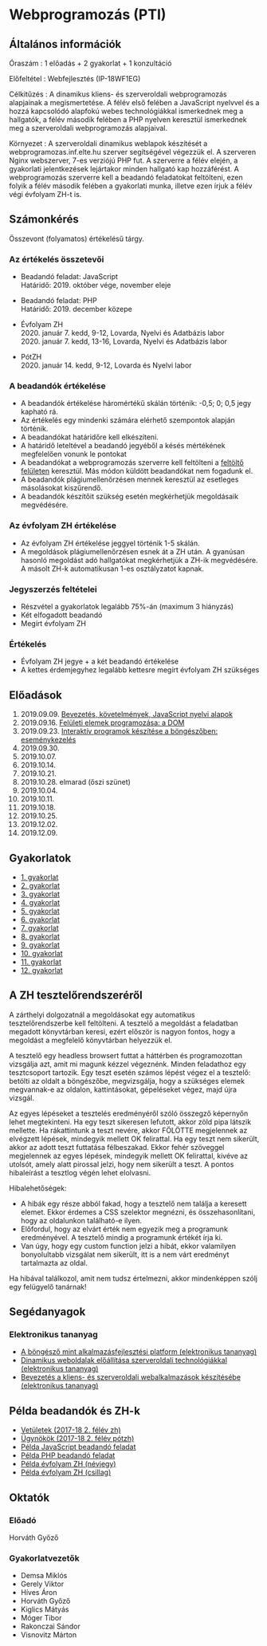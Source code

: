 # Webprogramozás (PTI)

## Általános információk

Óraszám
: 1 előadás + 2 gyakorlat + 1 konzultáció

Előfeltétel
: Webfejlesztés (IP-18WF1EG)

Célkitűzés
: A dinamikus kliens- és szerveroldali webprogramozás alapjainak a megismertetése. A félév első felében a JavaScript nyelvvel és a hozzá kapcsolódó alapfokú webes technológiákkal ismerkednek meg a hallgatók, a félév második felében a PHP nyelven keresztül ismerkednek meg a szerveroldali webprogramozás alapjaival.

Környezet
: A szerveroldali dinamikus weblapok készítését a webprogramozas.inf.elte.hu szerver segítségével végezzük el. A szerveren Nginx webszerver, 7-es verziójú PHP fut. A szerverre a félév elején, a gyakorlati jelentkezések lejártakor minden hallgató kap hozzáférést. A webprogramozás szerverre kell a beadandó feladatokat feltölteni, ezen folyik a félév második felében a gyakorlati munka, illetve ezen írjuk a félév végi évfolyam ZH-t is.

## Számonkérés

Összevont (folyamatos) értékelésű tárgy.

### Az értékelés összetevői

<!-- * Beadandó feladat (PTI): [JavaScript](#!/subjects/webprog-pti#javascript-beadandó-(pti)-%E2%80%93-robotkaland)   -->
* Beadandó feladat: JavaScript  
    Határidő: 2019. október vége, november eleje  
    <!-- Határidő: 2019. április 23. éjfél   -->
    <!-- [Beadás](http://webprogramozas.inf.elte.hu/ebr) -->

<!-- * Beadandó feladat: [PHP](#!/subjects/webprog-pti#php-beadandó-(pti)-%E2%80%93-robotkaland)   -->
* Beadandó feladat: PHP  
    Határidő: 2019. december közepe  
    <!-- Határidő: 2019. május 28.   -->
    <!-- [Beadás](http://webprogramozas.inf.elte.hu/ebr) -->

<!-- * [Évfolyam ZH](#!/subjects/webprog-pti/zh/avengers)   -->
* Évfolyam ZH  
    2020. január 7. kedd, 9-12, Lovarda, Nyelvi és Adatbázis labor  
    2020. január 7. kedd, 13-16, Lovarda, Nyelvi és Adatbázis labor

<!-- * [PótZH](#!/subjects/webprog-pti/zh/thor)   -->
* PótZH  
    2020. január 14. kedd, 9-12, Lovarda és Nyelvi labor

### A beadandók értékelése

* A beadandók értékelése háromértékű skálán történik: -0,5; 0; 0,5 jegy kapható rá.
* Az értékelés egy mindenki számára elérhető szempontok alapján történik.
* A beadandókat határidőre kell elkészíteni.
* A határidő leteltével a beadandó jegyéből a késés mértékének megfelelően vonunk le pontokat
* A beadandókat a webprogramozás szerverre kell feltölteni a [feltöltő felületen](http://webprogramozas.inf.elte.hu/ebr) keresztül. Más módon küldött beadandókat nem fogadunk el.
* A beadandók plágiumellenőrzésen mennek keresztül az esetleges másolásokat kiszűrendő.
* A beadandók készítőit szükség esetén megkérhetjük megoldásaik megvédésére.

### Az évfolyam ZH értékelése

* Az évfolyam ZH értékelése jeggyel történik 1-5 skálán.
* A megoldások plágiumellenőrzésen esnek át a ZH után. A gyanúsan hasonló megoldást adó hallgatókat megkérhetjük a ZH-ik megvédésére. A másolt ZH-k automatikusan 1-es osztályzatot kapnak.

### Jegyszerzés feltételei

* Részvétel a gyakorlatok legalább 75%-án (maximum 3 hiányzás)
* Két elfogadott beadandó
* Megírt évfolyam ZH

### Értékelés

* Évfolyam ZH jegye + a két beadandó értékelése
* A kettes érdemjegyhez legalább kettesre megírt évfolyam ZH szükséges

## Előadások

1. 2019.09.09. [Bevezetés, követelmények, JavaScript nyelvi alapok](http://webprogramozas.inf.elte.hu/webprog/ea/01/)
2. 2019.09.16. [Felületi elemek programozása: a DOM](http://webprogramozas.inf.elte.hu/webprog/ea/02/)
3. 2019.09.23. [Interaktív programok készítése a böngészőben: eseménykezelés](http://webprogramozas.inf.elte.hu/webprog/ea/03/)
4. 2019.09.30. 
5. 2019.10.07. 
6. 2019.10.14. 
7. 2019.10.21. 
8. 2019.10.28. elmarad (őszi szünet)
9. 2019.10.04. 
10. 2019.10.11. 
11. 2019.10.18. 
12. 2019.10.25. 
13. 2019.12.02. 
14. 2019.12.09. 

## Gyakorlatok

- [1. gyakorlat](#!/subjects/webprog-pti/gyak/01)
- [2. gyakorlat](#!/subjects/webprog-pti/gyak/02)
- [3. gyakorlat](#!/subjects/webprog-pti/gyak/03)
- [4. gyakorlat](#!/subjects/webprog-pti/gyak/04)
- [5. gyakorlat](#!/subjects/webprog-pti/gyak/05)
- [6. gyakorlat](#!/subjects/webprog-pti/gyak/06)
- [7. gyakorlat](#!/subjects/webprog-pti/gyak/07)
- [8. gyakorlat](#!/subjects/webprog-pti/gyak/08)
- [9. gyakorlat](#!/subjects/webprog-pti/gyak/09)
- [10. gyakorlat](#!/subjects/webprog-pti/gyak/10)
- [11. gyakorlat](#!/subjects/webprog-pti/gyak/11)
- [12. gyakorlat](#!/subjects/webprog-pti/gyak/12)

<!-- 
<style>
table.robot {
  border-collapse: collapse;
}
.robot td {
  width: 20px;
  height: 20px;
  border: 1px solid gray
}
.mezo {
  background-color: lightgray;
}
.futoszalag {
  background-color: lightblue;
}
.forgato {
  background-color: orange;
}
.start {
  background-color: lightgreen;
}
.cel {
  background-color: darkgreen;
}
.godor {
  background-color: black;
}
.jobb.fal {
  border-right: 4px solid yellow;
}
.bal.fal {
  border-left: 4px solid yellow;
}
.fent.fal {
  border-top: 4px solid yellow;
}
.lent.fal {
  border-bottom: 4px solid yellow;
}
main img {
  max-width: 80%;
}
</style>

## JavaScript beadandó (PTI) -- Robotkaland

:::center aligned walle
![](/assets/images/webfejl2/walle.jpg)
:::

Wall-E, a kis robot egy hatalmas űrhajó alsó szintjén a gépházban dolgozik. Egy nap az űrhajó meteorzáporba kerül, és az egyik meteor lyukat üt az űrhajó testén. A sérülés olyan veszélyes, hogy az automata védelmi rendszer azonnal lezárja ezt a szintet, így emberek nem tudnak a gépházba bemenni. Egyedül Wall-E tartózkodik a gépházban, akinek utasításokat adhatunk. Wall-E memóriája azonban véges, így egyszerre csak 5 parancsot tud megjegyezni és végrehajtani, majd újra és újra be kell őt programozni a következő lépésekre. Ráadásul a meteor a kommunikációs egységet is megrongálta, így mindig csak 9 véletlenszerű utasítás közül választhatjuk ki az 5 parancsot. A dolgot azonban a terep is nehezíti: ami a mindennapi munkát segítette, az most itt akár hátráltathatja is a haladást. A gépházban ugyanis futószalagok, forgatók és gödrök vannak, amelyek befolyásolják a robot mozgását.
Segíts Wall-E-nak eljutni a gépházban a sérülés helyére és megjavítani azt!

### A főoldal

A nyitóoldalon legyen lehetőség pályát választani. Készítsünk elő két pályát: egy kisebbet és egy nagyobbat. A választás után megjelenik a játék oldala, ahol elkezdődik a játék.

### A játék fázisai

<table border="1">
    <tr><td>
    <table class="robot">
        <tr>
            <td class="mezo"></td>
            <td class="cel">✹</td>
            <td class="mezo"></td>
            <td class="mezo"></td>
            <td class="godor"></td>
            <td class="mezo"></td>
        </tr>
        <tr>
            <td class="mezo"></td>
            <td class="futoszalag">⮦</td>
            <td class="futoszalag">⮢</td>
            <td class="mezo"></td>
            <td class="mezo"></td>
            <td class="mezo"></td>
        </tr>
        <tr>
            <td class="mezo"></td>
            <td class="futoszalag">↓</td>
            <td class="futoszalag">⮤</td>
            <td class="futoszalag">←</td>
            <td class="futoszalag">←</td>
            <td class="futoszalag">←</td>
        </tr>
        <tr>
            <td class="mezo"></td>
            <td class="forgato">↺</td>
            <td class="mezo jobb fal"></td>
            <td class="mezo bal fent fal"></td>
            <td class="mezo"></td>
            <td class="mezo"></td>
        </tr>
        <tr>
            <td class="mezo"></td>
            <td class="mezo"></td>
            <td class="godor"></td>
            <td class="mezo"></td>
            <td class="start">⮘</td>
            <td class="mezo"></td>
        </tr>
    </table>
    </td></tr>
    <tr>
        <td>
            9 véletlenszerűen generált kártya
        </td>
    </tr>
    <tr>
        <td>
            5 kiválasztott kártya
        </td>
    </tr>
</table>

#### 0. Előkészületek

Adott egy NxM-es pálya, minden mezője a következő lehet:

- padló (`▩`)
- futószalag (`←`,`↑`,`→`,`↓`,`⮠`,`⮡`,`⮢`,`⮣`,`⮤`,`⮥`,`⮦`,`⮧`)
- forgató (`↺`,`↻`)
- gödör (`◼`)
- start pont egy alap kiindulási iránnyal
- sérülés (`✹`)

A mezők között fal is lehet, ezen a robot nem tud átmenni. A pályát gödör veszi körbe; a pályáról lelépve ebbe zuhanunk. A robot a start pontról indul, a megadott irányba néz (`⮘`,`⮙`,`⮚`,`⮛`). A játék a következő lépésekből áll.

#### 1. Utasítások generálása

A kiindulási utasításkészlet a következő:

- 1 lépés előre (3db) `⭢`
- 2 lépés előre (3db) `⮆`
- 3 lépés előre (3db) `⇶`
- fordulj balra (3db) `⬏`
- fordulj jobbra (3db) `⬎`
- fordulj meg (3db) `⮌`
- tolass (3db) `⭠`

Ebből kell 9 utasítást véletlenszerűen kiválasztania a gépnek, és a képernyőn megjeleníteni.

#### 2. Utasítások kiválasztása

A feltüntetett 9 utasítás közül kell 5 kártyát kiválasztanunk adott idő alatt, és ezeket az utasításregiszterekbe rakni. Az utasításregiszterek minden kör kezdetén üresek. A választás kattintással történik, és az utasításregisztereket balról jobbra folyamatosan töltjük föl. Visszalépési lehetőség nincs az adott körben. A rendelkezésre álló idő a pályához tartozik, értékét fel kell tüntetni másodpercenként. Ha az idő letelik, akkor az utasításregisztereket a lehetőségek közül véletlenszerűen feltölti a gép. Ha az idő letelte előtt beteltek a regiszterek, akkor a következő fázis jön (utasítások végrehajtása).

#### 3. Utasítások végrehajtása

Ekkor egyesével végrehajtjuk a kiválasztott 5 utasítást. Minden utasításnál először a robot mozog, majd a pálya a következő sorrendben:

1. A robot mozog a megadott irányban (ha tud, pl. falon nem tud átmenni).
2. Futószalag tol rajta egyet a megadott irányban. Ha ekkor olyan futószalag elemre érkezik, amelyik kanyarodik, akkor a robot is elfordul. (Ha csak ráléptünk egy ilyen kanyarodó futószalagra, akkor nem fordulunk, hanem az a kimeneti irányában tol minket.)
3. A forgatók az adott irányban 90 fokkal elforgatnak.

Ha gödörbe esünk közben (vagy lelépünk a pályáról), akkor veszítettünk. Ha elérjük a sérülés helyét, akkor nyertünk. Ha mind az 5 utasítás végrehajtódott, akkor az 1. ponttól (utasítások generálása) folytatjuk.

A mozgatások fél másodpercenként kövessék egymást, a felületen jelezni kell, melyik kártya végrehajtása aktuális.

#### 4. Nyer/veszít

A nyerés vagy veszítés tényét kiírjuk a képernyőre.


### Működés és segítség

Nincs elvárás arra vonatkozóan, hogy milyen technológiával (táblázat vagy canvas) oldod meg a feladatot, továbbá a megjelenést és működést illetően sincsenek kőbe vésett elvárások.

#### Pályaleírás

Érdemes a pályaleírást valamilyen adatszerkezetben megadni. Ez nemcsak a két előre megadott pálya megjelenítését segíti, de a PHP-s beadandónál az adatbázisban való tárolást is megkönnyíti. A leírás pl. történhet így:

```js
{
    tabla: [
        "▩▩▩◼↑▩▩▩✹▩▩▩",
        "▩▩▩▩↑▩▩▩▩▩▩▩",
        "▩▩▩▩⮤←←←←←←↺▩▩",
        "▩▩▩▩▩▩▩▩▩▩▩▩",
        "▩◼◼▩▩▩▩▩⮘▩▩▩",
    ],
    falak: [
        {sor: 5, oszlop: 6, oldal: "lent"}, // az 5. sor 6. cellájának alsó részén van a fal
        {sor: 5, oszlop: 6, oldal: "balra"},
    ],
    ido: 5000       // 5s van a kártyák kiválasztására
}
```

#### Időzített léptetés

A kártyák feldolgozását fél másodpercenként kell léptetni. Ehhez időzítőt kell használni. Az alábbiakban az látható, hogyan lehet pl. egy ciklusból eljutni az időzített léptetésig.

A kiindulási pont egy sima ciklus, amiben a feldolgozás most egy sima konzolra írás.

```js
function vegrehajtas() {
  for (let i = 0; i < 5; i++) {
    console.log("feldolgoz", i)
  }
}
```

A számlálós ciklust átírhatjuk elöltesztelősre:

```js
function vegrehajtas(i = 0) {
  while (i < 5) {
    console.log("feldolgoz", i)
    i = i + 1
  }
}
```

Ebből már könnyű az ismétlődést rekurzióval megoldani, tulajdonképpen a `while` helyett `if`-et kell írni, és a végén egy rekurzív hívást elhelyezni:

```js
function vegrehajtas(i = 0) {
  if (i < 5) {
    console.log("feldolgoz", i)
    processWithLoop3(i + 1)
  }
}
```

Az időzítés hasonló a rekurzióhoz, csak nem szinkron közvetlen hívás van, hanem egy aszinkron közvetett:

```js
function vegrehajtas(i = 0) {
  if (i < 5) {
    console.log("feldolgoz", i)
    setTimeout(() => processWithTimeout(i + 1), 500)
  }
}
```

A lényeg, hogy egy állapotváltozóba ki kell szervezni, hogy kell-e újra időzítőt hívni. A mi esetünkben ez az `i` változó volt.


### Pontozás

Ha szükséges, akkor a pályák átalakíthatók a lenti feltételek kielégítése végett.

#### Kötelező (enélkül nincs jegy):

- Legalább 1 pálya megjelenik.
- Robot, sérülés, gödör van.
- Az utasításkészlet elemei megjelennek és rájuk kattintva a robot mozgatható.
- Végállapot kezelése: nyerés (sérülés helyére eljut) vagy vesztés (gödörbe esik) eldöntése és megjelenítése.

#### Nem kötelező

- A pályák választhatóak, a kiválasztott pálya megjelenik. (1 pont)
- Működik az utasítások generálása (1 pont)
- Működik az utasítások kiválasztása (1 pont)
- Van időlimit az utasítások kiválasztására, és ha letelik, akkor automatikusan feltöltődnek az utasításregiszterek (1 pont)
- Az utasítások végrehajtása megtörténik (1 pont)
- Az utasítások végrehajtása léptetve fél másodpercenként történik (2 pont)
- Van forgató és helyesen működik (1 pont)
- Van egyenes futószalag és helyesen működik (1 pont)
- Van kanyarodó futószalag és helyesen működik (futószalagról vagy pályaelemről odalépve) (1 pont)
- Nincs nagyobb programhiba, nem csalhatók elő furcsa jelenségek (1 pont)
- 1 hét késés (-2 pont)
- 2 hét késés (-4 pont)
- 2 hétnél több késés (nincs elfogadva a beadandó, nincs jegy)

### Értékelés:

- 0-4 pont: -0,5
- 5-8 pont: 0
- 9-11 pont: +0,5

### Beadás

A megoldásokat a webprogramozas.inf.elte.hu szerver [beadási felületén](http://webprogramozas.inf.elte.hu/ebr) kell megtenni.

Határidő: 2019. április 23. éjfél
-->

<!-- 
## PHP beadandó (PTI) -- Robotkaland

Wall-E kalandjai a szerveroldalon folytatódnak. Egészítsd ki a JavaScript beanadóban megírt játékot szerveroldali funkcionalitással.

### Feladatok

1. **Főoldal** A főoldalon legyen egy logó és egy rövid leírás a játékról.

2. **Próbajáték** A főoldalon legyen egy link, amelyre kattintva bejön az első beadandó oldala, és ahol bárki játszhat a játékkal.

3. **Regisztráció** Legyen lehetőség regisztrálni az alkalmazásba. Ehhez név, jelszó, email cím megadása szükséges. Mindegyik kötelező mező, email cím formátumának ellenőrzése szükséges (a formátum legyen feltüntetve az email mező környékén, pl. placeholderként).

4. **Hitelesítés** Legyen lehetőség bármikor belépni az alkalmazásba. Ehhez az email címet és jelszót kell megadni, mindkettő kötelező legyen, és vizsgáljuk az email mező megfelelő formátumát! Bejelentkezés után a regisztrációkor megadott név jelenik meg a felületeken. Bejelentkezett felhasználónak kilépésre is lehetőséget kell adni.

5. **Pályalista** Bejelentkezés után egy listaoldalra kerülünk, ahol a rendszerben tárolt pályák kerülnek felsorolásra. Egy pályánál fel kell tüntetni a nevét (pl. vagy azonosítóját, pl. "Advanced13"), a nehézségét, hányan oldották már meg, illetve a bejelentkezett felhasználó megoldotta-e már.

6. **Játék egy pályával** A listában egy pályára kattintva egy másik oldalon a kiválasztott pályával lehet játszani. A játék végeztével a sikerességet AJAX hívással kell a szerverrel közölni és elmenteni a játékhoz, válaszként pedig az adott pályát sikeresen elvégzett játékosok listáját kell visszaadni és megjeleníteni.

7. **Új pálya** Legyen egy speciális felhasználó (név: admin, email: admin@admin.hu, jelszó: admin), aki belépve még egy funkcióhoz hozzáfér: új pálya felviteléhez. Itt megadhatja az új pálya nevét, nehézségét, és szerkesztheti a pályaelemeket: hányszor hányas a tábla, az egyes mezőkön milyen elemek vannak, Wall-E honnan indul, milyen irányba néz, hol van a sérülés. Hogy ezek megadása miként történik, nincs megkötve. 
    
    - Lehet az, hogy valaki kirajzolja a pályát, és egy palettából a megfelelő elemet kiválasztva a pályán kattintással jelöli meg, hol mi van.
    - Lehet az is, hogy valaki egy `textarea`-ban egy olyan JSON szöveg szerkesztését követeli meg, amit a JavaScript beadandóban pályaleírásként ötletként már megadtam (esetleg saját JSON formátumot). A JSON helyességét feltételezhetjük, ellenőrizni nem kell.

        ```json
        {
            tabla: [
                "▩▩▩◼↑▩▩▩✹▩▩▩",
                "▩▩▩▩↑▩▩▩▩▩▩▩",
                "▩▩▩▩⮤←←←←←←↺▩▩",
                "▩▩▩▩▩▩▩▩▩▩▩▩",
                "▩◼◼▩▩▩▩▩⮘▩▩▩",
            ],
            falak: [
                {sor: 5, oszlop: 6, oldal: "lent"},
                {sor: 5, oszlop: 6, oldal: "balra"},
            ],
            ido: 5000
        }
        ```

        Elmentve az új pálya megjelenik a listaoldalon.

        Az admin képes a pályákat törölni is.


### Beadás

A megoldásokat a [beadási felületen](http://webprogramozas.inf.elte.hu/ebr) keresztül kell feltölteni. Ehhez az elkészült alkalmazást be kell csomagolni ZIP formátumba, ugyanis csak így fogadja el a feltöltő felület.

Határidő: 2019. május 28. éjfél


### Pontozás

- Főoldal: A főoldalról a játék elérhető és játszható.  (kötelező)
- Regisztráció: Lehet regisztrálni, és a regisztrált adatokkal bejelentkezni. (1 pont)
- Hitelesítés: Be és ki lehet jelentkezni. (kötelező)
- Pályalista: Bejelentkezve megjelenik egy pályalista a pályák nevével és nehézségével. (kötelező)
- Pályalista: A pályalista feltünteti a teljesítők számát. (1 pont)
- Pályalista: A pályalista feltünteti azt, hogy a bejelentkezett felhasználó megoldotta-e már. (1 pont)
- Játék: Egy pályát választva, az játszható. (kötelező)
- Játék: Bejelentkezett felhasználó sikeres megoldás után a sikerességet elmenti a szerveren. (1 pont)
- Játék: Bejelentkezett felhasználó sikeres megoldás után a sikerességet elmenti a szerveren, a mentéshez és a teljesítők listája lekérdezéséhez AJAX technológiát használ. (2 pont)
- Új pálya: Az admin felhasználónak elérhető az új pálya felvétele, és ott új pályát tud felvenni. (2 pont)
- Pálya törlése: Az admin felhasználó tud pályát törölni. (1 pont)
- Nincs nagyobb programhiba, nem csalhatók elő furcsa jelenségek (2 pont)
- Május 24-ig beadja (+2 pont)
- 1 hét késés (-2 pont)
- 2 hét késés (-4 pont)
- 2 hétnél több késés (nincs elfogadva a beadandó, nincs jegy)

### Értékelés:

- 0-4 pont: -0,5
- 5-8 pont: 0
- 9-11: +0,5
-->

## A ZH tesztelőrendszeréről

A zárthelyi dolgozatnál a megoldásokat egy automatikus tesztelőrendszerbe kell feltölteni. A tesztelő a megoldást a feladatban megadott könyvtárban keresi, ezért először is nagyon fontos, hogy a megoldást a megfelelő könyvtárban helyezzük el.

A tesztelő egy headless browsert futtat a háttérben és programozottan vizsgálja azt, amit mi magunk kézzel végeznénk. Minden feladathoz egy tesztcsoport tartozik. Egy teszt esetén számos lépést végez el a tesztelő: betölti az oldalt a böngészőbe, megvizsgálja, hogy a szükséges elemek megvannak-e az oldalon, kattintásokat, gépeléseket végez, majd újra vizsgál.

Az egyes lépéseket a tesztelés eredményéről szóló összegző képernyőn lehet megtekinteni. Ha egy teszt sikeresen lefutott, akkor zöld pipa látszik mellette. Ha rákattintunk a teszt nevére, akkor FÖLÖTTE megjelennek az elvégzett lépések, mindegyik mellett OK felirattal. Ha egy teszt nem sikerült, akkor az adott teszt futtatása félbeszakad. Ekkor fehér szöveggel megjelennek az egyes lépések, mindegyik mellett OK felirattal, kivéve az utolsót, amely alatt pirossal jelzi, hogy nem sikerült a teszt. A pontos hibaleírást a tesztlog végén lehet elolvasni. 

Hibalehetőségek:
- A hibák egy része abból fakad, hogy a tesztelő nem találja a keresett elemet. Ekkor érdemes a CSS szelektor megnézni, és összehasonlítani, hogy az oldalunkon található-e ilyen.
- Előfordul, hogy az elvárt érték nem egyezik meg a programunk eredményével. A tesztelő mindig a programunk értékét írja ki.
- Van úgy, hogy egy custom function jelzi a hibát, ekkor valamilyen bonyolultabb vizsgálat nem sikerült, itt is a nem várt eredményt tartalmazta az oldal.

Ha hibával találkozol, amit nem tudsz értelmezni, akkor mindenképpen szólj egy felügyelő tanárnak!


## Segédanyagok

### Elektronikus tananyag

* [A böngésző mint alkalmazásfejlesztési platform (elektronikus tananyag)](http://webprogramozas.inf.elte.hu/tananyag/kliens/)
* [Dinamikus weboldalak előállítása szerveroldali technológiákkal (elektronikus tananyag)](http://webprogramozas.inf.elte.hu/tananyag/szerver/)
* [Bevezetés a kliens- és szerveroldali webalkalmazások készítésébe (elektronikus tananyag)](http://webprogramozas.inf.elte.hu/tananyag/wf2/index.html)

## Példa beadandók és ZH-k

* [Vetületek (2017-18 2. félév zh)](http://webprogramozas.inf.elte.hu/webfejl2/gyak/vetuletek.html)
* [Ügynökök (2017-18 2. félév pótzh)](http://webprogramozas.inf.elte.hu/webfejl2/gyak/ugynokok.html)
* [Példa JavaScript beadandó feladat](http://webprogramozas.inf.elte.hu/webfejl2/gyak/js_grafilogika.html)
* [Példa PHP beadandó feladat](http://webprogramozas.inf.elte.hu/webfejl2/gyak/php_grafilogika.html)
* [Példa évfolyam ZH (névjegy)](http://webprogramozas.inf.elte.hu/webfejl2/gyak/pelda_zh.html)
* [Példa évfolyam ZH (csillag)](http://webprogramozas.inf.elte.hu/webfejl2/gyak/pelda_zh2.html)

## Oktatók

### Előadó

Horváth Győző

### Gyakorlatvezetők

* Demsa Miklós
* Gerely Viktor
* Híves Áron
* Horváth Győző
* Kiglics Mátyás
* Móger Tibor
* Rakonczai Sándor
* Visnovitz Márton
